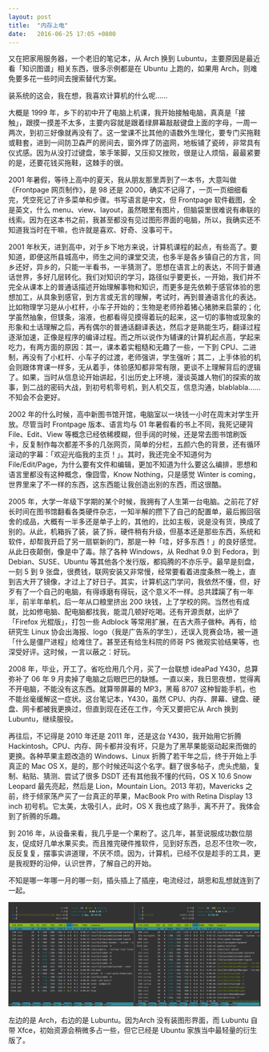 ```yaml
---
layout: post
title:  "内存上电"
date:   2016-06-25 17:05 +0800
---
```


又在把家用服务器，一个老旧的笔记本，从 Arch 换到 Lubuntu，主要原因是最近看「知识图谱」相关东西，很多示例都是在 Ubuntu 上跑的，如果用 Arch，则难免要多花一些时间去搜索替代方案。

装系统的这会，我在想，我喜欢计算机的什么呢……

大概是 1999 年，乡下的初中开了电脑上机课，我开始接触电脑，真真是「接触」，跟摸一摸差不太多，主要内容就是跟着绿屏幕敲敲键盘上面的字母，一周一两次，到初三好像就再没有了。这一堂课不比其他的语数外生理化，要专门买拖鞋或鞋套，进到一间防卫森严的房间去，窗外焊了防盗网，地板铺了瓷砖，非常具有仪式感。因为从没打过键盘，笨手笨脚，又压抑又挫败，很是让人烦恼，最最紧要的是，还要花钱买拖鞋，这棘手的很。

2001 年暑假，等待上高中的夏天，我从朋友那里弄到了一本书，大意叫做《Frontpage 网页制作》，是 98 还是 2000，确实不记得了，一页一页细细看完，凭空死记了许多菜单和步骤。书写语言是中文，但 Frontpage 软件截图，全是英文，什么 menu、view、layout，虽然眼里有图片，但脑袋里很难说有串联的线索。因为在这本书之前，我甚至都没有见过图形界面的电脑，所以，我确实还不知道我当时在干嘛，也许就是喜欢、好奇、没事可干。

2001 年秋天，进到高中，对于乡下地方来说，计算机课程的起点，有些高了。要知道，即便这所县城高中，师生之间的课堂交流，也多半是各乡镇自己的方言，同乡还好，异乡的，只能一半看书，一半猜测了。思想在语言上的表达，不同于普通话世界，多好几层转化。我们对知识的学习，路径似乎要更长，一开始，我们并不完全从课本上的普通话描述开始理解事物和知识，而更多是先依赖于感官体验的思想加工，从具象到感官，到方言或无言的理解，考试时，再到普通语言化的表达。比如物理学习是从小杠杆，小车子开始的；生物是老师拎着猪心猪肺来启蒙的；化学虽然抽象，但镁条，溶液，也都看得见摸得着玩的起来，这一切的事物或现象的形象和土话理解之后，再有偶尔的普通话翻译表达，然后才是熟能生巧，翻译过程逐渐加速，正像是程序的编译过程。而之所以说作为辅课的计算机起点高，学起来吃力，有两方面的原因：其一，课本着实粗糙和无趣了一些，一下到 CPU、二进制，再没有了小杠杆、小车子的过渡，老师强讲，学生强听；其二，上手体验的机会则跟体育课一样多，无从着手，体验感知都非常有限，更谈不上理解背后的逻辑了。如果，当时从信息论开始讲起，引出历史上环境，漫谈英雄人物们的探索的故事，到二战的密码大战，到初号机零号机，到人机交互，信息沟通，blablabla…… 不知会不会更好。

2002 年的什么时候，高中新图书馆开馆，电脑室以一块钱一小时在周末对学生开放。尽管当时 Frontpage 版本、语言均与 01 年暑假看的书上不同，我死记硬背 File、Edit、View 等概念已经依稀模糊，但手阔的时候，还是常去图书馆刷饭卡，反复制作每次都差不多的几张网页，简单的分栏，五颜六色的背景，还有循环滚动的字幕：「欢迎光临我的主页！」。其时，我还完全不知道何为 File/Edit/Page，为什么要有文件和编辑，更加不知道为什么要这么编排，思想和语言里都没有这种概念，像囧雪，Know Nothing，只是感觉 Winter is coming，世界里来了不一样的东西，这东西能让我创造出别的东西，而这很酷。

2005 年，大学一年级下学期的某个时候，我拥有了人生第一台电脑。之前花了好长时间在图书馆翻看各类硬件杂志，一知半解的攒下了自己的配置单，最后搬回宿舍的成品，大概有一半多还是单子上的，其他的，比如主板，说是没有货，换成了别的。从此，机箱拆了装，装了拆，硬件稍有升级，但基本还是那些东西，系统和软件，却帮我开启了另一扇崭新的门，那是一种「哇，好多东西！」的良好感觉。从此日夜颠倒，像是中了毒。除了各种 Windows，从 Redhat 9.0 到 Fedora，到 Debian、SUSE、Ubuntu 等其他各个发行版，都捣腾的不亦乐乎。最早是刻盘，一刻 5 到 9 张盘，很费钱，联网安装又非常慢，经常要看着进度条熬一晚上，直到吉大开了镜像，才过上了好日子。其实，计算机这门学问，我依然不懂，但，好歹有了一个自己的电脑，有得琢磨有得玩，这个意义不一样。总共蹂躏了有一年半，前半年单机，后一年从口粮里挤出 200 块钱，上了学校的网。当然也有成就，比如修电脑、配电脑都找我，能混几顿好吃喝。还有开源贡献，出炉了「Firefox 光棍版」，打包一些 Adblock 等常用扩展，在吉大燕子做种。再有，给研究生 Linux 协会出海报、logo（我是广告系的学生），还误入竞赛会场，被一道「什么是僵尸进程」给难住了。甚至还有给生科院的师哥 PS 微观实验结果等，也深受好评。这时候，一言以蔽之：好玩。

2008 年，毕业，开工了。省吃俭用几个月，买了一台联想 ideaPad Y430，总算弥补了 06 年 9 月卖掉了电脑之后眼巴巴的缺憾。一直以来，我日思夜想，觉得离不开电脑，不能没有这东西。就算带屏幕的 MP3，黑莓 8707 这种智能手机，也不能丝毫缓解这一症状。这台笔记本，Y430，虽然 CPU、内存、屏幕、键盘、硬盘、网卡都被我更换过，但直到现在还在工作，今天又要把它从 Arch 换到 Lubuntu，继续服役。

再往后，不记得是 2010 年还是 2011 年，还是这台 Y430，我开始用它折腾 Hackintosh。CPU、内存、网卡都并没有坏，只是为了黑苹果能驱动起来而做的更换。各种苹果主题改造的 Windows、Linux 折腾了若干年之后，终于开始上手真正的 Mac OS X，是的，那个时候还叫这个名字。翻了很多帖子，虎头虎脑，复制、粘贴、猜测、尝试了很多 DSDT 还有其他我不懂的代码，OS X 10.6 Snow Leopard 最先亮起，然后是 Lion，Mountain Lion。2013 年初，Mavericks 之前，终于倾家荡产买了一台真正的苹果，MacBook Pro with Retina Display 13 inch 初号机。它太美，太吸引人，此时，OS X 我也成了熟手，离不开了。我体会到了折腾的乐趣。

到 2016 年，从设备来看，我几乎是一个果粉了。这几年，甚至说服成功数位朋友，促成好几单水果买卖。而且推完硬件推软件，见到好东西，总忍不住吹一吹，反反复复，摆事实讲道理，不厌不烦。因为，计算机，已经不仅是趁手的工具，更是我视野的沿伸，认识世界，了解自己的开始。

不知是哪一年哪一月的哪一刻，插头插上了插座，电流经过，胡思和乱想就连到了一起。

![htop_on_arch_and_lubuntu](/files/2016/06/25/arch_and_lubuntu.png)

<figcaption>左边的是 Arch，右边的是 Lubuntu。因为Arch 没有装图形界面，而 Lubuntu 自带 Xfce，初始资源会稍微多占一些，但它已经是 Ubuntu 家族当中最轻量的衍生版了。</figcaption>